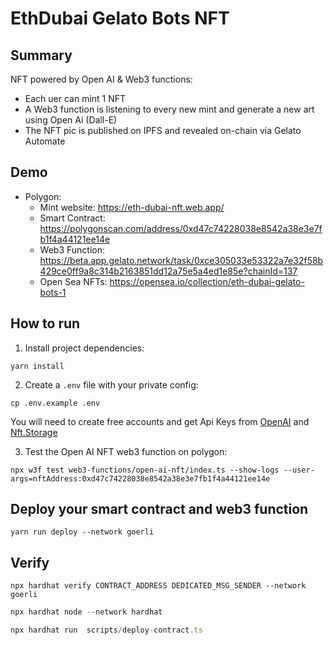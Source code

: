 # EthDubai Gelato Bots NFT

## Summary

NFT powered by Open AI & Web3 functions:
- Each uer can mint 1 NFT
- A Web3 function is listening to every new mint and generate a new art using Open Ai (Dall-E)
- The NFT pic is published on IPFS and revealed on-chain via Gelato Automate

## Demo
- Polygon:
  - Mint website: https://eth-dubai-nft.web.app/ 
  - Smart Contract: https://polygonscan.com/address/0xd47c74228038e8542a38e3e7fb1f4a44121ee14e
  - Web3 Function: https://beta.app.gelato.network/task/0xce305033e53322a7e32f58b429ce0ff9a8c314b2163851dd12a75e5a4ed1e85e?chainId=137
  - Open Sea NFTs: https://opensea.io/collection/eth-dubai-gelato-bots-1

## How to run

1. Install project dependencies:
```
yarn install
```

2. Create a `.env` file with your private config:
```
cp .env.example .env
```
You will need to create free accounts and get Api Keys from [OpenAI](https://platform.openai.com/) and [Nft.Storage](https://nft.storage/)

3. Test the Open AI NFT web3 function on polygon:
```
npx w3f test web3-functions/open-ai-nft/index.ts --show-logs --user-args=nftAddress:0xd47c74228038e8542a38e3e7fb1f4a44121ee14e
```

## Deploy your smart contract and web3 function
```
yarn run deploy --network goerli
```

## Verify
```
npx hardhat verify CONTRACT_ADDRESS DEDICATED_MSG_SENDER --network goerli
```
```ts
npx hardhat node --network hardhat 
```

```ts
npx hardhat run  scripts/deploy-contract.ts
```
